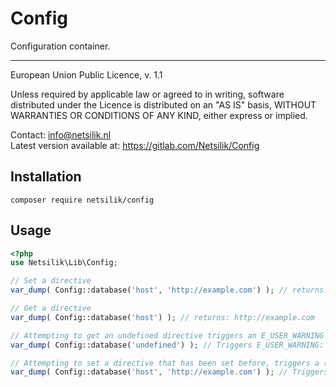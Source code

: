 Config
======

Configuration container.

---

European Union Public Licence, v. 1.1

Unless required by applicable law or agreed to in writing, software
distributed under the Licence is distributed on an "AS IS" basis,
WITHOUT WARRANTIES OR CONDITIONS OF ANY KIND, either express or implied.

Contact: info@netsilik.nl  
Latest version available at: https://gitlab.com/Netsilik/Config


Installation
------------

```
composer require netsilik/config
```

Usage
-----

```php
<?php
use Netsilik\Lib\Config;

// Set a directive
var_dump( Config::database('host', 'http://example.com') ); // returns: Void

// Get a directive
var_dump( Config::database('host') ); // returns: http://example.com

// Attempting to get an undefined directive triggers an E_USER_WARNING
var_dump( Config::database('undefined') ); // Triggers E_USER_WARNING:  Configuration directive database.undefined undefined in __FILE__ on line __LINE__

// Attempting to set a directive that has been set before, triggers a (fatal) E_USER_ERROR
var_dump( Config::database('host', 'http://example.com') ); // Triggers E_USER_ERROR: Configuration directive database.host already defined in __FILE__ on line __LINE__
```
